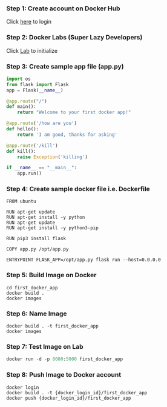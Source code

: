 ### Step 1: Create account on Docker Hub
Click [here](https://hub.docker.com/) to login

### Step 2: Docker Labs (Super Lazy Developers)
Click [Lab](https://labs.play-with-docker.com/#) to initialize

### Step 3: Create sample app file (app.py)
``` python
import os
from flask import Flask
app = Flask(__name__)

@app.route("/")
def main():
    return "Welcome to your first docker app!"

@app.route('/how are you')
def hello():
    return 'I am good, thanks for asking'

@app.route('/kill')
def kill():
    raise Exception('killing')    

if __name__ == "__main__":
    app.run()
```

### Step 4: Create sample docker file i.e. Dockerfile
``` unix
FROM ubuntu

RUN apt-get update
RUN apt-get install -y python
RUN apt-get update
RUN apt-get install -y python3-pip

RUN pip3 install flask

COPY app.py /opt/app.py

ENTRYPOINT FLASK_APP=/opt/app.py flask run --host=0.0.0.0
```

### Step 5: Build Image on Docker
``` unix
cd first_docker_app
docker build .
docker images
```

### Step 6: Name Image 
``` unix
docker build . -t first_docker_app
docker images
```

### Step 7: Test Image on Lab
``` python
docker run -d -p 8080:5000 first_docker_app
```

### Step 8: Push Image to Docker account
``` unix
docker login
docker build . -t {docker_login_id}/first_docker_app
docker push {docker_login_id}/first_docker_app
```
